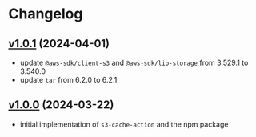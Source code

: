 # Changelog
## [v1.0.1](https://github.com/itchyny/s3-cache-action/compare/v1.0.0..v1.0.1) (2024-04-01)
+ update `@aws-sdk/client-s3` and `@aws-sdk/lib-storage` from 3.529.1 to 3.540.0
+ update `tar` from 6.2.0 to 6.2.1

## [v1.0.0](https://github.com/itchyny/s3-cache-action/compare/80e5042..v1.0.0) (2024-03-22)
* initial implementation of `s3-cache-action` and the npm package
